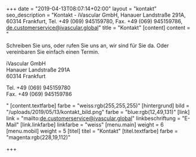 +++
date = "2019-04-13T08:07:14+02:00"
layout = "kontakt"
seo_description = "Kontakt - iVascular GmbH, Hanauer Landstraße 291A, 60314 Frankfurt, Tel. +49 (069) 945159780, Fax. +49 (069) 945159786, de.customerservice@ivascular.global"
title = "Kontakt"
[content]
content = "<p>Schreiben Sie uns, oder rufen Sie uns an, wir sind für Sie da. Oder vereinbaren Sie einfach einen Termin.</p><p>iVascular GmbH<br>Hanauer Landstraße 291A<br> 60314 Frankfurt</p><p>Tel. +49 (069) 945159780<br>Fax. +49 (069) 945159786</p>"
[content.textfarbe]
farbe = "weiss:rgb(255,255,255)"
[hintergrund]
bild = "/uploads/2019/05/13/kontakt_bild.png"
farbe = "blue:rgb(12,49,131)"
[link]
link = "mailto:de.customerservice@ivascular.global"
linkbeschriftung = "E-Mail"
[link.linkfarbe]
linkfarbe = "weiss"
[menu.main]
weight = 6
[menu.mobil]
weight = 5
[titel]
titel = "Kontakt"
[titel.textfarbe]
farbe = "magenta:rgb(228,19,112)"

+++
